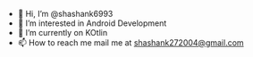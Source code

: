 - 👋 Hi, I’m @shashank6993
- 👀 I’m interested in Android Development
- 🌱 I’m currently on KOtlin
- 📫 How to reach me mail me at shashank272004@gmail.com

<!---
shashank6993/shashank6993 is a ✨ special ✨ repository because its `README.md` (this file) appears on your GitHub profile.
You can click the Preview link to take a look at your changes.
--->
